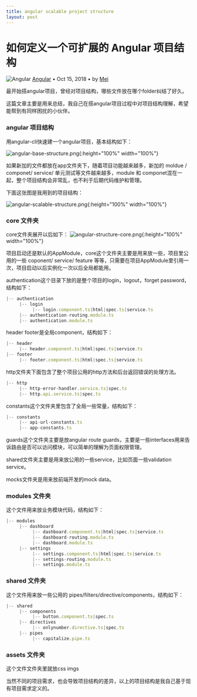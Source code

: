 ```yaml
---
title: angular scalable project structure
layout: post
---
```


# 如何定义一个可扩展的 Angular 项目结构

<div class="title-meta">
    <span><img class="title-category-img" src="../../../assets/images/categories/angular.svg" alt="Angular"></span>
    <span><a class="github-link" href="/2018/09/19/angular.html">Angular</a></span>
    <span class="title-bullet">•</span>
    <span>Oct 15, 2018</span>
    <span class="title-bullet">•</span>
    <span>by <a class="github-link" href="http://github.com/limeii" title="http://github.com/limeii">Mei</a></span>
</div>

最开始搭angular项目，曾经对项目结构，哪些文件放在哪个folder纠结了好久。


这篇文章主要是用来总结，我自己在搭angular项目过程中对项目结构理解，希望能帮到有同样困扰的小伙伴。

### angular 项目结构

用angular-cli快速建一个angular项目，基本结构如下：

![angular-base-structure.png](https://limeii.github.io/assets/images/posts/angular/angular-base-structure.png){:height="100%" width="100%"}

如果新加的文件都放在app文件夹下，随着项目功能越来越多，新加的 moldue / componet/ service/ 单元测试等文件越来越多，module 和 componet混在一起，整个项目结构会非常乱，也不利于后期代码维护和管理。


下面这张图是我用到的项目结构：

![angular-scalable-structure.png](https://limeii.github.io/assets/images/posts/angular/angular-scalable-structure.png){:height="100%" width="100%"}

### core 文件夹

core文件夹展开以后如下：
![angular-structure-core.png](https://limeii.github.io/assets/images/posts/angular/angular-structure-core.png){:height="100%" width="100%"}

项目启动还是默认的AppModule，core这个文件夹主要是用来放一些，项目里公用的一些 coponent/ service/ feature 等等，只需要在项目AppModule里引用一次，项目启动以后实例化一次以后全局都能用。


authentication这个目录下放的是整个项目的login，logout，forget password，结构如下：

```ts
|-- authentication
     |-- login
          |-- login.component.ts|html|spec.ts|service.ts
     |-- authentication-routing.module.ts
     |-- authentication.module.ts
```


header footer是全局component，结构如下：


```ts
|-- header
     |-- header.component.ts|html|spec.ts|service.ts
|-- footer
     |-- footer.component.ts|html|spec.ts|service.ts
```

http文件夹下面包含了整个项目公用的http方法和后台返回错误的处理方法。


```ts
|-- http
     |-- http-error-handler.service.ts|spec.ts
     |-- http.api.service.ts|spec.ts
```


constants这个文件夹里包含了全局一些常量，结构如下：


```ts
|-- constants
     |-- api-url-constants.ts
     |-- app-constants.ts
```


guards这个文件夹主要是放angular route guards，主要是一些interfaces用来告诉路由是否可以访问模块，可以简单的理解为页面权限管理。


shared文件夹主要是用来放公用的一些service，比如页面一些validation service。


mocks文件夹是用来放前端开发的mock data。


### modules 文件夹

这个文件用来放业务模块代码，结构如下：


```ts
|-- modules
     |-- dashboard
          |-- dashboard.component.ts|html|spec.ts|service.ts
          |-- dashboard-routing.module.ts
          |-- dashboard.module.ts
     |-- settings
          |-- settings.component.ts|html|spec.ts|service.ts
          |-- settings-routing.module.ts
          |-- settings.module.ts
```


### shared 文件夹

这个文件用来放一些公用的 pipes/filters/directive/components，结构如下：


```ts
|-- shared
     |-- components
          |-- button.component.ts|spec.ts
     |-- directives
          |-- onlynumber.directive.ts|spec.ts
     |-- pipes
          |-- capitalize.pipe.ts
```


### assets 文件夹

这个文件文件夹里就放css imgs


当然不同的项目需求，也会导致项目结构的差异，以上的项目结构是我自己基于现有项目需求定义的。